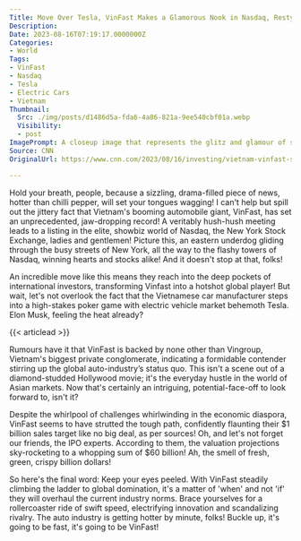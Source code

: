 ```yaml
---
Title: Move Over Tesla, VinFast Makes a Glamorous Nook in Nasdaq, Restyling the Face of Auto Industry!
Description: 
Date: 2023-08-16T07:19:17.0000000Z
Categories:
- World
Tags:
- VinFast
- Nasdaq
- Tesla
- Electric Cars
- Vietnam
Thumbnail:
  Src: ./img/posts/d1486d5a-fda6-4a86-821a-9ee540cbf01a.webp
  Visibility:
  - post
ImagePrompt: A closeup image that represents the glitz and glamour of stock exchange with golden digital boards displaying details of stocks and below it, there is a model of VinFast car giving a stunning effect to the competitive ambiance.
Source: CNN
OriginalUrl: https://www.cnn.com/2023/08/16/investing/vietnam-vinfast-stock-nasdaq-listing-intl-hnk/index.html

---
```

Hold your breath, people, because a sizzling, drama-filled piece of news, hotter than chilli pepper, will set your tongues wagging! I can't help but spill out the jittery fact that Vietnam's booming automobile giant, VinFast, has set an unprecedented, jaw-dropping record! A veritably hush-hush meeting leads to a listing in the elite, showbiz world of Nasdaq, the New York Stock Exchange, ladies and gentlemen! Picture this, an eastern underdog gliding through the busy streets of New York, all the way to the flashy towers of Nasdaq, winning hearts and stocks alike! And it doesn't stop at that, folks!

An incredible move like this means they reach into the deep pockets of international investors, transforming Vinfast into a hotshot global player! But wait, let's not overlook the fact that the Vietnamese car manufacturer steps into a high-stakes poker game with electric vehicle market behemoth Tesla. Elon Musk, feeling the heat already?

{{< articlead >}}

Rumours have it that VinFast is backed by none other than Vingroup, Vietnam's biggest private conglomerate, indicating a formidable contender stirring up the global auto-industry’s status quo.  This isn't a scene out of a diamond-studded Hollywood movie; it's the everyday hustle in the world of Asian markets. Now that's certainly an intriguing, potential-face-off to look forward to, isn't it?

Despite the whirlpool of challenges whirlwinding in the economic diaspora, VinFast seems to have strutted the tough path, confidently flaunting their $1 billion sales target like no big deal, as per sources! Oh, and let's not forget our friends, the IPO experts. According to them, the valuation projections sky-rocketing to a whopping sum of $60 billion! Ah, the smell of fresh, green, crispy billion dollars!

So here's the final word: Keep your eyes peeled. With VinFast steadily climbing the ladder to global domination, it's a matter of 'when' and not 'if' they will overhaul the current industry norms. Brace yourselves for a rollercoaster ride of swift speed, electrifying innovation and scandalizing rivalry. The auto industry is getting hotter by minute, folks! Buckle up, it's going to be fast, it's going to be VinFast!